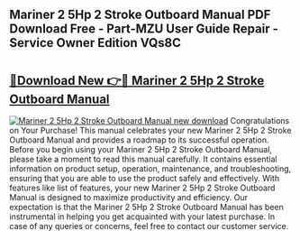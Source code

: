 ## Mariner 2 5Hp 2 Stroke Outboard Manual PDF Download Free - Part-MZU User Guide Repair - Service Owner Edition VQs8C

# <h2><a href="http://bc73848.oget.top/?id=Mariner+2+5Hp+2+Stroke+Outboard+Manual">🔗Download New 👉🔴 Mariner 2 5Hp 2 Stroke Outboard Manual</a></h2>

[![Mariner 2 5Hp 2 Stroke Outboard Manual new download](https://i.imgur.com/5g1atiW.png)](http://bc73848.oget.top/?id=Mariner+2+5Hp+2+Stroke+Outboard+Manual)
Congratulations on Your Purchase! This manual celebrates your new Mariner 2 5Hp 2 Stroke Outboard Manual and provides a roadmap to its successful operation. Before you begin using your Mariner 2 5Hp 2 Stroke Outboard Manual, please take a moment to read this manual carefully. It contains essential information on product setup, operation, maintenance, and troubleshooting, ensuring that you are able to use the product safely and effectively. With features like list of features, your new Mariner 2 5Hp 2 Stroke Outboard Manual is designed to maximize productivity and efficiency. Our expectation is that the Mariner 2 5Hp 2 Stroke Outboard Manual has been instrumental in helping you get acquainted with your latest purchase. In case of any queries or concerns, feel free to contact our customer service.
